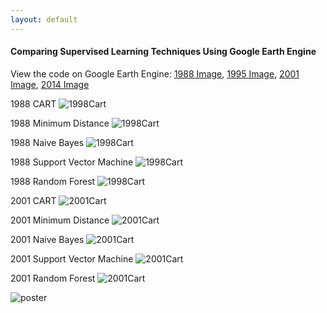 ```yaml
---
layout: default
---
```


#### Comparing Supervised Learning Techniques Using Google Earth Engine

View the code on Google Earth Engine: [1988 Image](https://code.earthengine.google.com/e2912fe36b763203b0d816efc065ff7e), [1995 Image](https://code.earthengine.google.com/72eb20b40a1bce050cb85ec35f3905ad), [2001 Image](https://code.earthengine.google.com/8826d0aa5696d9ce9e4af5f034b8a6db), [2014 Image](https://code.earthengine.google.com/b43e3073a07c2d83c6a78e9f56320c4f)

1988 CART
![1998Cart](images_website/1988cart.jpg)

1988 Minimum Distance
![1998Cart](images_website/1988md.jpg)

1988 Naive Bayes
![1998Cart](images_website/1988nb.jpg)

1988 Support Vector Machine
![1998Cart](images_website/1988svm.jpg)

1988 Random Forest
![1998Cart](images_website/1988rf.jpg)

2001 CART
![2001Cart](images_website/2001cart.jpg)

2001 Minimum Distance
![2001Cart](images_website/2001md.jpg)

2001 Naive Bayes
![2001Cart](images_website/2001nb.jpg)

2001 Support Vector Machine
![2001Cart](images_website/2001svm.jpg)

2001 Random Forest
![2001Cart](images_website/2001rf.jpg)





![poster](mcgraw_poster.jpg)
 
